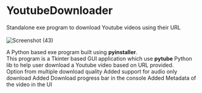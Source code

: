 # YoutubeDownloader
Standalone exe program to download Youtube videos using their URL\
\
![Screenshot (43)]((https://github.com/mohitkumar36/YoutubeDownloader/assets/57846872/08dcbce0-9cb5-444f-aed3-86d4512b05b4)
)

A Python based exe program built using **pyinstaller**. \
This program is a Tkinter based GUI application which use **pytube** Python lib to help user download a Youtube video based on URL provided. \
Option from multiple download quality
Added support for audio only download
Added Download progress bar in the console
Added Metadata of the video in the UI
